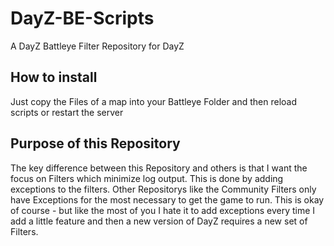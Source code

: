 DayZ-BE-Scripts
===============

A DayZ Battleye Filter Repository for DayZ


How to install
-------------
Just copy the Files of a map into your Battleye Folder and then reload scripts or restart the server


Purpose of this Repository
-------------
The key difference between this Repository and others is that I want the focus on Filters which minimize log output.
This is done by adding exceptions to the filters.
Other Repositorys like the Community Filters only have Exceptions for the most necessary to get the game to run.
This is okay of course - but like the most of you I hate it to add exceptions every time I add a little feature and then a new version of DayZ requires a new set of Filters.
